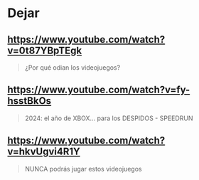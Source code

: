 # Dejar

## https://www.youtube.com/watch?v=0t87YBpTEgk

> ¿Por qué odian los videojuegos?

## https://www.youtube.com/watch?v=fy-hsstBkOs

> 2024: el año de XBOX... para los DESPIDOS - SPEEDRUN 

## https://www.youtube.com/watch?v=hkvUgvi4R1Y

> NUNCA podrás jugar estos videojuegos 
